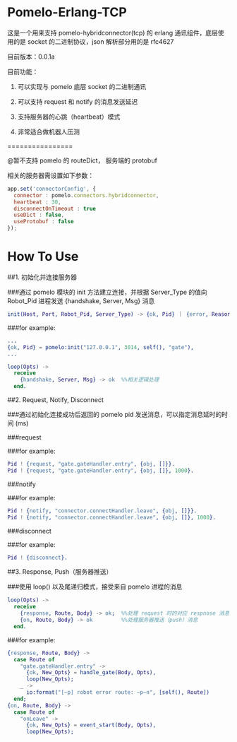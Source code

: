 Pomelo-Erlang-TCP
================

这是一个用来支持 pomelo-hybridconnector(tcp) 的 erlang 通讯组件，底层使用的是 socket 的二进制协议，json 解析部分用的是 rfc4627

目前版本：0.0.1a

目前功能：

1. 可以实现与 pomelo 底层 socket 的二进制通讯

2. 可以支持 request 和 notify 的消息发送延迟

3. 支持服务器的心跳（heartbeat）模式

4. 非常适合做机器人压测

================

@暂不支持 pomelo 的 routeDict， 服务端的 protobuf

相关的服务器需设置如下参数：
```javascript
app.set('connectorConfig', {
  connector : pomelo.connectors.hybridconnector,
  heartbeat : 30,
  disconnectOnTimeout : true
  useDict : false,
  useProtobuf : false
});
```

How To Use
================

##1. 初始化并连接服务器

###通过 pomelo 模块的 init 方法建立连接，并根据 Server_Type 的值向 Robot_Pid 进程发送 {handshake, Server, Msg} 消息
```erlang
init(Host, Port, Robot_Pid, Server_Type) -> {ok, Pid} ｜ {error, Reason}
```

###for example:
```erlang
...
{ok, Pid} = pomelo:init("127.0.0.1", 3014, self(), "gate"),
...

loop(Opts) ->
  receive
    {handshake, Server, Msg} -> ok  %%相关逻辑处理
  end.
```


##2. Request, Notify, Disconnect

###通过初始化连接成功后返回的 pomelo pid 发送消息，可以指定消息延时的时间 (ms)

###request

###for example:
```erlang
Pid ! {request, "gate.gateHandler.entry", {obj, []}}.
Pid ! {request, "gate.gateHandler.entry", {obj, []}, 1000}.
```

###notify

###for example:
```erlang
Pid ! {notify, "connector.connectHandler.leave", {obj, []}}.
Pid ! {notify, "connector.connectHandler.leave", {obj, []}, 1000}.
```

###disconnect

###for example:
```erlang
Pid ! {disconnect}.
```


##3. Response, Push（服务器推送）

###使用 loop() 以及尾递归模式，接受来自 pomelo 进程的消息
```erlang
loop(Opts) ->
  receive
    {response, Route, Body} -> ok;  %%处理 request 时的对应 respnose 消息
    {on, Route, Body} -> ok         %%处理服务器推送（push）消息
  end.
```

###for example:
```erlang
{response, Route, Body} ->
  case Route of
    "gate.gateHandler.entry" ->
      {ok, New_Opts} = handle_gate(Body, Opts),
      loop(New_Opts);
    _ ->
      io:format("[~p] robot error route: ~p~n", [self(), Route])
  end;
{on, Route, Body} ->
  case Route of
    "onLeave" ->
      {ok, New_Opts} = event_start(Body, Opts),
      loop(New_Opts);
```
